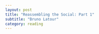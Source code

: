 ```yaml
---
layout: post
title: "Reassembling the Social: Part 1"
subtitle: "Bruno Latour"
category: reading
---
```

